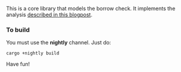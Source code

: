 This is a core library that models the borrow check. It implements the analysis
[described in this blogpost][post].

[post]: http://smallcultfollowing.com/babysteps/blog/2018/04/27/an-alias-based-formulation-of-the-borrow-checker/

### To build

You must use the **nightly** channel. Just do:

```
cargo +nightly build
```

Have fun!
